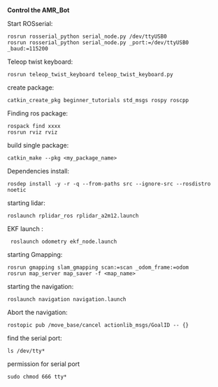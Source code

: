 **Control the AMR_Bot**

Start  ROSserial:

    rosrun rosserial_python serial_node.py /dev/ttyUSB0
    rosrun rosserial_python serial_node.py _port:=/dev/ttyUSB0 _baud:=115200

Teleop twist keyboard:

    rosrun teleop_twist_keyboard teleop_twist_keyboard.py

create package:

    catkin_create_pkg beginner_tutorials std_msgs rospy roscpp

Finding ros package:

    rospack find xxxx
    rosrun rviz rviz

build single package:

    catkin_make --pkg <my_package_name>
Dependencies install:

    rosdep install -y -r -q --from-paths src --ignore-src --rosdistro noetic


starting lidar:

    roslaunch rplidar_ros rplidar_a2m12.launch 
 EKF launch :

     roslaunch odometry ekf_node.launch
starting Gmapping:

    rosrun gmapping slam_gmapping scan:=scan _odom_frame:=odom
    rosrun map_server map_saver -f <map_name>

starting the navigation:

    roslaunch navigation navigation.launch

Abort the navigation:

    rostopic pub /move_base/cancel actionlib_msgs/GoalID -- {}


find the serial port:

    ls /dev/tty*
permission for serial port

    sudo chmod 666 tty*
  
